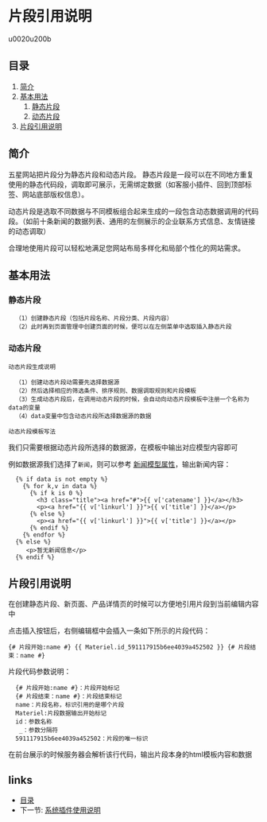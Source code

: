 # 片段引用说明
u0020u200b
## 目录
   1. [简介](#1)
   2. [基本用法](#2)
      1. [静态片段](#2.1)
      2. [动态片段](#2.2)
   3. [片段引用说明](#3)

   
<h2 id="1">简介</h2>
   
   五星网站把片段分为静态片段和动态片段。
   静态片段是一段可以在不同地方重复使用的静态代码段，调取即可展示，无需绑定数据（如客服小插件、回到顶部标签、网站底部版权信息）。
   
   动态片段是选取不同数据与不同模板组合起来生成的一段包含动态数据调用的代码段。（如前十条新闻的数据列表、通用的左侧展示的企业联系方式信息、友情链接的动态调取）
   
   合理地使用片段可以轻松地满足您网站布局多样化和局部个性化的网站需求。   
   
<h2 id="2">基本用法</h2>
   
<h3 id="2.1">静态片段</h3>

      （1）创建静态片段（包括片段名称、片段分类、片段内容）
      （2）此时再到页面管理中创建页面的时候，便可以在左侧菜单中选取插入静态片段
   
   
<h3 id="2.2">动态片段</h3>

`动态片段生成说明`
      
      （1）创建动态片段动需要先选择数据源
      （2）然后选择相应的筛选条件、排序规则、数据调取规则和片段模板
      （3）生成动态片段后，在调用动态片段的时候，会自动向动态片段模板中注册一个名称为data的变量
      （4）data变量中包含动态片段所选择数据源的数据

`动态片段模板写法`

我们只需要根据动态片段所选择的数据源，在模板中输出对应模型内容即可

例如数据源我们选择了`新闻`，则可以参考 [新闻模型属性](数据模型.md#2.2)，输出新闻内容：

      {% if data is not empty %}
        {% for k,v in data %}
          {% if k is 0 %}
            <h3 class="title"><a href="#">{{ v['catename'] }}</a></h3>
            <p><a href="{{ v['linkurl'] }}">{{ v['title'] }}</a></p>
          {% else %}
            <p><a href="{{ v['linkurl'] }}">{{ v['title'] }}</a></p>
          {% endif %}
        {% endfor %}
      {% else %}
         <p>暂无新闻信息</p>
      {% endif %}


<h2 id="3">片段引用说明</h2>

在创建静态片段、新页面、产品详情页的时候可以方便地引用片段到当前编辑内容中

点击插入按钮后，右侧编辑框中会插入一条如下所示的片段代码：

`{# 片段开始:name #} {{ Materiel.id_591117915b6ee4039a452502 }} {# 片段结束：name #}`

片段代码参数说明：

      {# 片段开始:name #}：片段开始标记
      {# 片段结束：name #}：片段结束标记
      name：片段名称，标识引用的是哪个片段
      Materiel:片段数据输出开始标记  
      id：参数名称
       _：参数分隔符
      591117915b6ee4039a452502：片段的唯一标识

在前台展示的时候服务器会解析该行代码，输出片段本身的html模板内容和数据


## links
   * [目录](<index.md>)
   * 下一节: [系统插件使用说明](<系统插件使用说明.md>)

